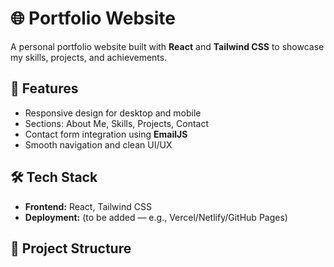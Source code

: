 # 🌐 Portfolio Website

A personal portfolio website built with **React** and **Tailwind CSS** to showcase my skills, projects, and achievements.  

## 🚀 Features
- Responsive design for desktop and mobile
- Sections: About Me, Skills, Projects, Contact
- Contact form integration using **EmailJS**
- Smooth navigation and clean UI/UX

## 🛠️ Tech Stack
- **Frontend:** React, Tailwind CSS
- **Deployment:** (to be added — e.g., Vercel/Netlify/GitHub Pages)

## 📂 Project Structure

